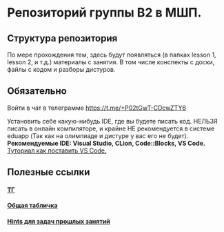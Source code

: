 # Репозиторий группы B2 в МШП.

## Структура репозитория
По мере прохождения тем, здесь будут появляться (в папках lesson 1, lesson 2, и т.д.) материалы с занятия. В том числе конспекты с доски, файлы с кодом и разборы дистуров.

## Обязательно

Войти в чат в телеграмме https://t.me/+P02tGwT-CDcwZTY6

Установить себе какую-нибудь IDE, где вы будете писать код. НЕЛЬЗЯ писать в онлайн компиляторе, и крайне НЕ рекомендуется в системе eduapp (Так как на олимпиаде и дистуре у вас его не будет).\
**Рекомендуемые IDE: Visual Studio, CLion, Code::Blocks, VS Code.**\
[Туториал как поставить VS Code.](https://github.com/Uliana666/MSHP/blob/main/lesson%200.%20Tutorial/README.md)

## Полезные ссылки

#### [ТГ](https://t.me/+P02tGwT-CDcwZTY6)

#### [Общая табличка](https://docs.google.com/spreadsheets/d/1jCnUnr_fsHTtemiDNizRPxJd_sM9dYYf6DyuBc1pmkg/edit?gid=2035314896#gid=2035314896)

#### [Hints для задач прошлых занятий](https://github.com/Uliana666/MSHP/tree/main/Hints)